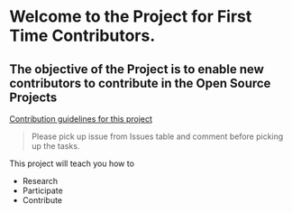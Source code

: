 
# Welcome to the Project for First Time Contributors.

## The objective of the Project is to enable new contributors to contribute in the Open Source Projects 

[Contribution guidelines for this project](./CONTRIBUTING.md)

> Please pick up issue from Issues table and comment before picking up the tasks.

This project will teach you how to
  - Research 
  - Participate 
  - Contribute 

